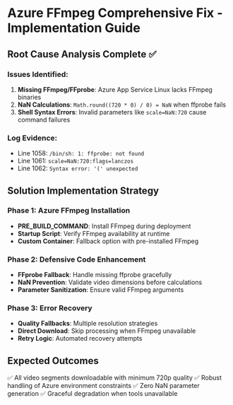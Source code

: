 # Azure FFmpeg Comprehensive Fix - Implementation Guide

## Root Cause Analysis Complete ✅

### Issues Identified:
1. **Missing FFmpeg/FFprobe**: Azure App Service Linux lacks FFmpeg binaries
2. **NaN Calculations**: `Math.round((720 * 0) / 0) = NaN` when ffprobe fails
3. **Shell Syntax Errors**: Invalid parameters like `scale=NaN:720` cause command failures

### Log Evidence:
- Line 1058: `/bin/sh: 1: ffprobe: not found`
- Line 1061: `scale=NaN:720:flags=lanczos`
- Line 1062: `Syntax error: '(' unexpected`

## Solution Implementation Strategy

### Phase 1: Azure FFmpeg Installation
- **PRE_BUILD_COMMAND**: Install FFmpeg during deployment
- **Startup Script**: Verify FFmpeg availability at runtime
- **Custom Container**: Fallback option with pre-installed FFmpeg

### Phase 2: Defensive Code Enhancement
- **FFprobe Fallback**: Handle missing ffprobe gracefully
- **NaN Prevention**: Validate video dimensions before calculations
- **Parameter Sanitization**: Ensure valid FFmpeg arguments

### Phase 3: Error Recovery
- **Quality Fallbacks**: Multiple resolution strategies
- **Direct Download**: Skip processing when FFmpeg unavailable
- **Retry Logic**: Automated recovery attempts

## Expected Outcomes
✅ All video segments downloadable with minimum 720p quality
✅ Robust handling of Azure environment constraints
✅ Zero NaN parameter generation
✅ Graceful degradation when tools unavailable
